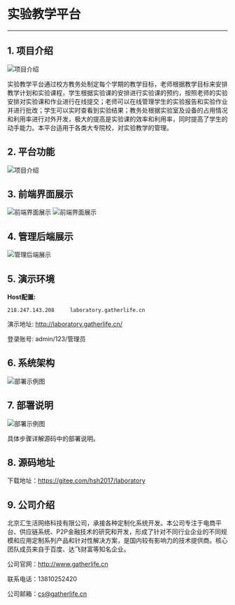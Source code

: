 # 实验教学平台
---

## 1. 项目介绍

![项目介绍](http://www.gatherlife.cn/images/laboratory/1.png)

实验教学平台通过校方教务处制定每个学期的教学目标，老师根据教学目标来安排教学计划和实验课程，学生根据实验课的安排进行实验课的预约，按照老师的实验安排对实验课和作业进行在线提交；老师可以在线管理学生的实验报告和实验作业并进行批改；学生可以实时查看到实验结果；教务处根据实验室及设备的占用情况和利用率进行对外开发，极大的提高是实验课的效率和利用率，同时提高了学生的动手能力。本平台适用于各类大专院校，对实验教学的管理。

## 2. 平台功能

![项目介绍](http://www.gatherlife.cn/images/laboratory/2.png)

## 3. 前端界面展示

![前端界面展示](http://www.gatherlife.cn/images/laboratory/5.png)
![前端界面展示](http://www.gatherlife.cn/images/laboratory/6.png)

## 4. 管理后端展示

![管理后端展示](http://www.gatherlife.cn/images/laboratory/4.png)

## 5. 演示环境

**Host配置:**

	218.247.143.208		laboratory.gatherlife.cn

演示地址: <http://laboratory.gatherlife.cn/>

登录账号: admin/123/管理员

## 6. 系统架构

![部署示例图](http://www.gatherlife.cn/images/laboratory/00.png)

## 7. 部署说明

![部署示例图](http://www.gatherlife.cn/images/laboratory/01.png)

具体步骤详解源码中的部署说明。

## 8. 源码地址

下载地址：<https://gitee.com/hsh2017/laboratory>

## 9. 公司介绍

北京汇生活网络科技有限公司，承接各种定制化系统开发。本公司专注于电商平台、供应链系统、P2P金融技术的研究和开发，形成了针对不同行业企业的不同规模和应用定制系列产品和针对性解决方案，是国内较有影响力的技术提供商。核心团队成员来自于百度、达飞财富等知名企业。

公司官网：<http://www.gatherlife.cn>

联系电话：13810252420

公司邮箱：<cs@gatherlife.cn>
